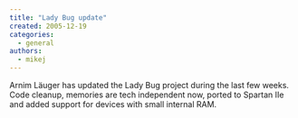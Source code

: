 ```yaml
---
title: "Lady Bug update"
created: 2005-12-19
categories: 
  - general
authors: 
  - mikej
---
```


Arnim Läuger has updated the Lady Bug project during the last few weeks. Code cleanup, memories are tech independent now, ported to Spartan IIe and added support for devices with small internal RAM.
